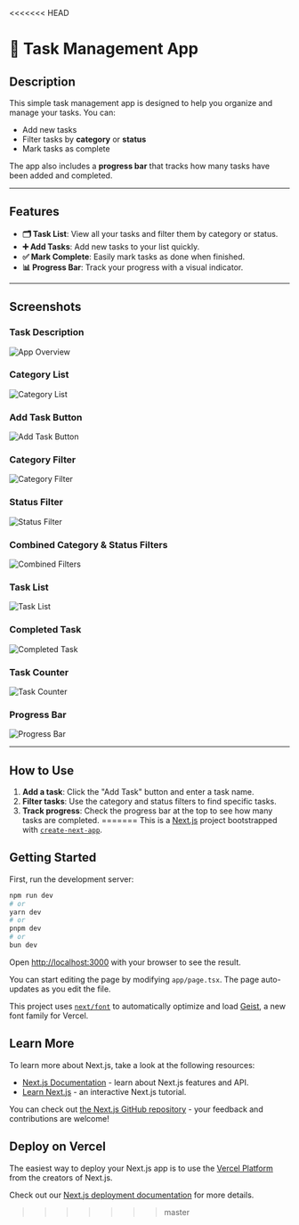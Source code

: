 <<<<<<< HEAD
# 📝 Task Management App

## Description
This simple task management app is designed to help you organize and manage your tasks. You can:

- Add new tasks
- Filter tasks by **category** or **status**
- Mark tasks as complete

The app also includes a **progress bar** that tracks how many tasks have been added and completed.

---

## Features
- **🗂 Task List**: View all your tasks and filter them by category or status.
- **➕ Add Tasks**: Add new tasks to your list quickly.
- **✅ Mark Complete**: Easily mark tasks as done when finished.
- **📊 Progress Bar**: Track your progress with a visual indicator.

---

## Screenshots

### Task Description
![App Overview](https://github.com/user-attachments/assets/7705ab9c-e8cd-4e94-8cb0-7bb244e682b2)

### Category List
![Category List](https://github.com/user-attachments/assets/ee14b79b-c3f1-42f7-83df-5edbb032caba)

### Add Task Button
![Add Task Button](https://github.com/user-attachments/assets/3bfc514f-ff55-4d08-95c0-8765e11f88e0)

### Category Filter
![Category Filter](https://github.com/user-attachments/assets/27a16e70-34e3-45f1-be18-c625298761f0)

### Status Filter
![Status Filter](https://github.com/user-attachments/assets/fe1339aa-35a6-4f8d-b2e5-774d6240a4f0)

### Combined Category & Status Filters
![Combined Filters](https://github.com/user-attachments/assets/e7dc575f-1318-45fb-a99e-0b933d78198a)

### Task List
![Task List](https://github.com/user-attachments/assets/9475ab93-6a36-4ca9-a45e-cda2978d6cd4)

### Completed Task
![Completed Task](https://github.com/user-attachments/assets/0621aa49-e786-4302-9994-7a6083e61e92)

### Task Counter
![Task Counter](https://github.com/user-attachments/assets/dd27f216-fe6b-42da-b4c7-841594553416)

### Progress Bar
![Progress Bar](https://github.com/user-attachments/assets/4a697b37-4e7b-4cf3-9d59-ed2a8cd81079)

---

## How to Use
1. **Add a task**: Click the "Add Task" button and enter a task name.
2. **Filter tasks**: Use the category and status filters to find specific tasks.
3. **Track progress**: Check the progress bar at the top to see how many tasks are completed.
=======
This is a [Next.js](https://nextjs.org) project bootstrapped with [`create-next-app`](https://nextjs.org/docs/app/api-reference/cli/create-next-app).

## Getting Started

First, run the development server:

```bash
npm run dev
# or
yarn dev
# or
pnpm dev
# or
bun dev
```

Open [http://localhost:3000](http://localhost:3000) with your browser to see the result.

You can start editing the page by modifying `app/page.tsx`. The page auto-updates as you edit the file.

This project uses [`next/font`](https://nextjs.org/docs/app/building-your-application/optimizing/fonts) to automatically optimize and load [Geist](https://vercel.com/font), a new font family for Vercel.

## Learn More

To learn more about Next.js, take a look at the following resources:

- [Next.js Documentation](https://nextjs.org/docs) - learn about Next.js features and API.
- [Learn Next.js](https://nextjs.org/learn) - an interactive Next.js tutorial.

You can check out [the Next.js GitHub repository](https://github.com/vercel/next.js) - your feedback and contributions are welcome!

## Deploy on Vercel

The easiest way to deploy your Next.js app is to use the [Vercel Platform](https://vercel.com/new?utm_medium=default-template&filter=next.js&utm_source=create-next-app&utm_campaign=create-next-app-readme) from the creators of Next.js.

Check out our [Next.js deployment documentation](https://nextjs.org/docs/app/building-your-application/deploying) for more details.
>>>>>>> master
